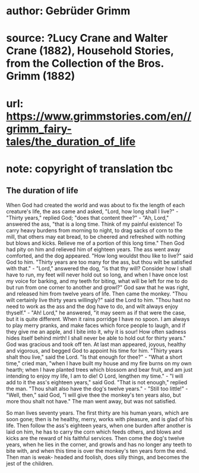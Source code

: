 # author: Gebrüder Grimm
# source: ?Lucy Crane and Walter Crane (1882), Household Stories, from the Collection of the Bros. Grimm (1882)
# url: https://www.grimmstories.com/en//grimm_fairy-tales/the_duration_of_life
# note: copyright of translation tbc

## The duration of life 

When God had created the world and was about to fix the length of each
creature's life, the ass came and asked, "Lord, how long shall I
live?" - "Thirty years," replied God; "does that content thee?" -
"Ah, Lord," answered the ass, "that is a long time. Think of my
painful existence! To carry heavy burdens from morning to night, to drag
sacks of corn to the mill, that others may eat bread, to be cheered and
refreshed with nothing but blows and kicks. Relieve me of a portion of
this long time." Then God had pity on him and relieved him of eighteen
years. The ass went away comforted, and the dog appeared. "How long
wouldst thou like to live?" said God to him. "Thirty years are too
many for the ass, but thou wilt be satisfied with that." - "Lord,"
answered the dog, "is that thy will? Consider how I shall have to run,
my feet will never hold out so long, and when I have once lost my voice
for barking, and my teeth for biting, what will be left for me to do but
run from one corner to another and growl?" God saw that he was right,
and released him from twelve years of life. Then came the monkey. "Thou
wilt certainly live thirty years willingly?" said the Lord to him.
"Thou hast no need to work as the ass and the dog have to do, and wilt
always enjoy thyself." - "Ah! Lord," he answered, "it may seem as if
that were the case, but it is quite different. When it rains porridge I
have no spoon. I am always to play merry pranks, and make faces which
force people to laugh, and if they give me an apple, and I bite into it,
why it is sour! How often sadness hides itself behind mirth! I shall
never be able to hold out for thirty years." God was gracious and took
off ten.
At last man appeared, joyous, healthy and vigorous, and begged God to
appoint his time for him. "Thirty years shalt thou live," said the
Lord. "Is that enough for thee?" - "What a short time," cried man,
"when I have built my house and my fire burns on my own hearth; when I
have planted trees which blossom and bear fruit, and am just intending
to enjoy my life, I am to die! O Lord, lengthen my time." - "I will
add to it the ass's eighteen years," said God. "That is not enough,"
replied the man. "Thou shalt also have the dog's twelve years." -
"Still too little!" - "Well, then," said God, "I will give thee the
monkey's ten years also, but more thou shalt not have." The man went
away, but was not satisfied.

So man lives seventy years. The first thirty are his human years, which
are soon gone; then is he healthy, merry, works with pleasure, and is
glad of his life. Then follow the ass's eighteen years, when one burden
after another is laid on him, he has to carry the corn which feeds
others, and blows and kicks are the reward of his faithful services.
Then come the dog's twelve years, when he lies in the corner, and
growls and has no longer any teeth to bite with, and when this time is
over the monkey's ten years form the end. Then man is weak- headed and
foolish, does silly things, and becomes the jest of the children.
